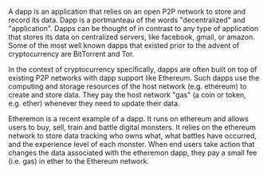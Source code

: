 A dapp is an application that relies on an open P2P network to store and record its data. Dapp is a portmanteau of the words "decentralized" and "application". Dapps can be thought of in contrast to any type of application that stores its data on centralized servers, like facebook, gmail, or amazon. Some of the most well known dapps that existed prior to the advent of cryptocurrency are BitTorrent and Tor. 

In the context of cryptocurrency specifically, dapps are often built on top of existing P2P networks with dapp support like Ethereum. Such dapps use the computing and storage resources of the host network (e.g. ethereum) to create and store data. They pay the host network "gas" (a coin or token, e.g. ether) whenever they need to update their data.

Etheremon is a recent example of a dapp. It runs on ethereum and allows users to buy, sell, train and battle digital monsters. It relies on the ethereum network to store data tracking who owns what, what battles have occurred, and the experience level of each monster. When end users take action that changes the data associated with the etheremon dapp, they pay a small fee (i.e. gas) in ether to the Ethereum network.


